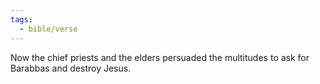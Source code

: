 ```yaml
---
tags:
  - bible/verse
---
```

Now the chief priests and the elders persuaded the multitudes to ask for Barabbas and destroy Jesus.
